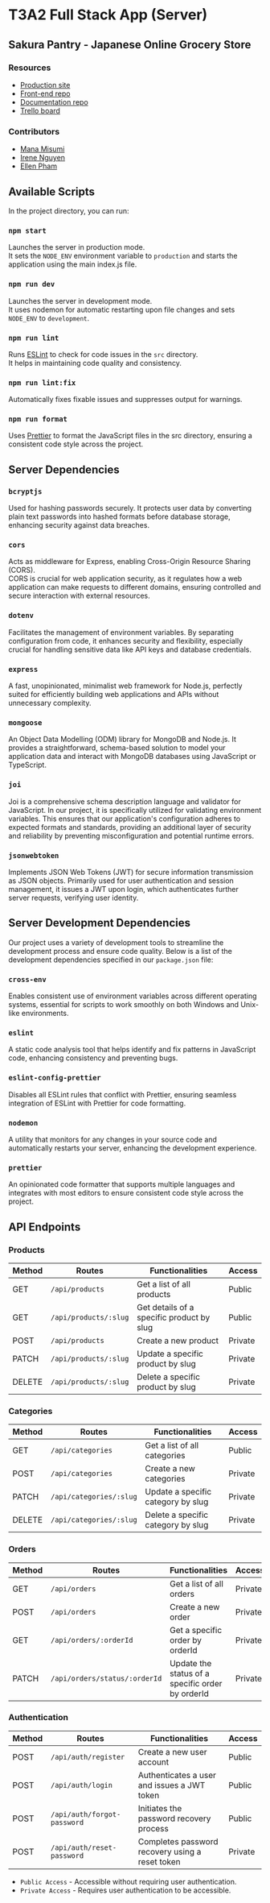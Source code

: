 # T3A2 Full Stack App (Server)

## Sakura Pantry - Japanese Online Grocery Store

### Resources

- [Production site](https://www.google.com.au/)
- [Front-end repo](https://github.com/irene2mana-T3A2-2023/SakuraPantryClient)
- [Documentation repo](https://github.com/irene2mana-T3A2-2023/SakuraPantryDocs)
- [Trello board](https://trello.com/b/TE5Q9ZYj/t3a2-%F0%9F%8C%B8sakura-pantry)

### Contributors

- [Mana Misumi](https://github.com/Mana12011207)
- [Irene Nguyen](https://github.com/irenenguyen1017)
- [Ellen Pham](https://github.com/ellenpham)

## Available Scripts

In the project directory, you can run:

### `npm start`

Launches the server in production mode.\
It sets the `NODE_ENV` environment variable to `production` and starts the application using the main index.js file.

### `npm run dev`

Launches the server in development mode.\
It uses nodemon for automatic restarting upon file changes and sets `NODE_ENV` to `development`.

### `npm run lint`

Runs [ESLint](https://eslint.org/) to check for code issues in the `src` directory.\
It helps in maintaining code quality and consistency.

### `npm run lint:fix`

Automatically fixes fixable issues and suppresses output for warnings.

### `npm run format`

Uses [Prettier](https://prettier.io/) to format the JavaScript files in the src directory, ensuring a consistent code style across the project.

## Server Dependencies

### `bcryptjs`

Used for hashing passwords securely. It protects user data by converting plain text passwords into hashed formats before database storage, enhancing security against data breaches.

### `cors`

Acts as middleware for Express, enabling Cross-Origin Resource Sharing (CORS).\
CORS is crucial for web application security, as it regulates how a web application can make requests to different domains, ensuring controlled and secure interaction with external resources.

### `dotenv`

Facilitates the management of environment variables. By separating configuration from code, it enhances security and flexibility, especially crucial for handling sensitive data like API keys and database credentials.

### `express`

A fast, unopinionated, minimalist web framework for Node.js, perfectly suited for efficiently building web applications and APIs without unnecessary complexity.

### `mongoose`

An Object Data Modelling (ODM) library for MongoDB and Node.js. It provides a straightforward, schema-based solution to model your application data and interact with MongoDB databases using JavaScript or TypeScript.

### `joi`

Joi is a comprehensive schema description language and validator for JavaScript. In our project, it is specifically utilized for validating environment variables. This ensures that our application's configuration adheres to expected formats and standards, providing an additional layer of security and reliability by preventing misconfiguration and potential runtime errors.

### `jsonwebtoken`

Implements JSON Web Tokens (JWT) for secure information transmission as JSON objects. Primarily used for user authentication and session management, it issues a JWT upon login, which authenticates further server requests, verifying user identity.

## Server Development Dependencies

Our project uses a variety of development tools to streamline the development process and ensure code quality. Below is a list of the development dependencies specified in our `package.json` file:

### `cross-env`

Enables consistent use of environment variables across different operating systems, essential for scripts to work smoothly on both Windows and Unix-like environments.

### `eslint`

A static code analysis tool that helps identify and fix patterns in JavaScript code, enhancing consistency and preventing bugs.

### `eslint-config-prettier`

Disables all ESLint rules that conflict with Prettier, ensuring seamless integration of ESLint with Prettier for code formatting.

### `nodemon`

A utility that monitors for any changes in your source code and automatically restarts your server, enhancing the development experience.

### `prettier`

An opinionated code formatter that supports multiple languages and integrates with most editors to ensure consistent code style across the project.

## API Endpoints

### Products

| Method | Routes                | Functionalities                           | Access   |
| ------ | --------------------- | ------------------------------------------| ---------|
| GET    | `/api/products`       | Get a list of all products                | Public   |
| GET    | `/api/products/:slug` | Get details of a specific product by slug | Public   |
| POST   | `/api/products`       | Create a new product                      | Private  |
| PATCH  | `/api/products/:slug` | Update a specific product by slug         | Private  |
| DELETE | `/api/products/:slug` | Delete a specific product by slug         | Private  |

### Categories

| Method | Routes                  | Functionalities                     | Access  |
| ------ | ----------------------- | ----------------------------------- | --------|
| GET    | `/api/categories`       | Get a list of all categories        | Public  |
| POST   | `/api/categories`       | Create a new categories             | Private |
| PATCH  | `/api/categories/:slug` | Update a specific category by slug  | Private |
| DELETE | `/api/categories/:slug` | Delete a specific category by slug  | Private |

### Orders

| Method | Routes                        | Functionalities                                  | Access   |
| ------ | ----------------------------- | ------------------------------------------------ | ---------|
| GET    | `/api/orders`                 | Get a list of all orders                         | Private  |
| POST   | `/api/orders`                 | Create a new order                               | Private  |
| GET    | `/api/orders/:orderId`        | Get a specific order by orderId                  | Private  |
| PATCH  | `/api/orders/status/:orderId` | Update the status of a specific order by orderId | Private  |

### Authentication

| Method | Routes                      | Functionalities                                 | Access  |
| ------ | --------------------------- | ----------------------------------------------- | ------- |
| POST   | `/api/auth/register`        | Create a new user account                       | Public  |
| POST   | `/api/auth/login`           | Authenticates a user and issues a JWT token     | Public  |
| POST   | `/api/auth/forgot-password` | Initiates the password recovery process         | Public  |
| POST   | `/api/auth/reset-password`  | Completes password recovery using a reset token | Private |

- `Public Access` - Accessible without requiring user authentication.
- `Private Access` -  Requires user authentication to be accessible.

